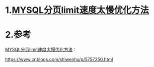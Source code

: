 # 1.[MYSQL分页limit速度太慢优化方法](https://www.cnblogs.com/shiwenhu/p/5757250.html)

# 

# 2.参考

[MYSQL分页limit速度太慢优化方法](https://www.cnblogs.com/shiwenhu/p/5757250.html)：

https://www.cnblogs.com/shiwenhu/p/5757250.html

